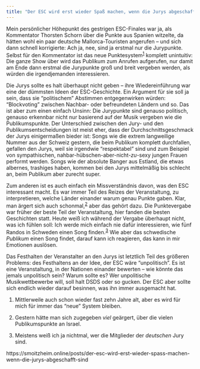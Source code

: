```yaml
---
title: "Der ESC wird erst wieder Spaß machen, wenn die Jurys abgeschafft sind"
---
```

<div class="trix-content">
  <p>Mein persönlicher Höhepunkt des gestrigen ESC-Finales war ja, als Kommentator Thorsten Schorn über die Punkte aus Spanien witzelte, da hätten wohl ein paar deutsche Mallorca-Touristen angerufen – und sich dann schnell korrigierte: Ach ja, nee, sind ja erstmal nur die Jurypunkte. Selbst für den Kommentator ist das neue Punktesystem<sup id="fnref:1"><a class="footnote-ref" data-id="8ac87565-ce2e-47e1-ac0b-1089d0f49c4e" href="#fn:1">1</a></sup> komplett unintuitiv: Die ganze Show über wird das Publikum zum Anrufen aufgerufen, nur damit am Ende dann erstmal die Jurypunkte groß und breit vergeben werden, als würden die irgendjemanden interessieren.</p>
<p>Die Jurys sollte es halt überhaupt nicht geben – ihre Wiedereinführung war eine der dümmsten Ideen der ESC-Geschichte. Ein Argument für sie soll ja sein, dass sie “politischem” Abstimmen entgegenwirken würden: “Blockvoting” zwischen Nachbar- oder befreundeten Ländern und so. Das ist aber zum einen einfach Unsinn: Die Jurypunkte sind genauso politisch, genauso erkennbar nicht nur basierend auf der Musik vergeben wie die Publikumspunkte. Der Unterschied zwischen den Jury- und den Publikumsentscheidungen ist meist eher, dass der Durchschnittsgeschmack der Jurys einigermaßen bieder ist: Songs wie die extrem langweilige Nummer aus der Schweiz gestern, die beim Publikum komplett durchfallen, gefallen den Jurys, weil sie irgendwie “respektabel” sind und zum Beispiel von sympathischen, nahbar-hübschen-aber-nicht-<em>zu</em>-sexy jungen Frauen performt werden. Songs wie der absolute Banger aus Estland, die etwas albernes, trashiges haben, kommen bei den Jurys mittelmäßig bis schlecht an, beim Publikum aber zurecht super.</p>
<p>Zum anderen ist es auch einfach ein Missverständnis davon, was den ESC interessant macht. Es war immer Teil des Reizes der Veranstaltung, zu interpretieren, welche Länder einander warum genau Punkte gaben. Klar, man ärgert sich auch schonmal,<sup id="fnref:2"><a class="footnote-ref" data-id="0a300a44-4f8e-4407-80f4-afc666e8eba7" href="#fn:2">2</a></sup> aber das gehört dazu. Die Punktevergabe war früher der beste Teil der Veranstaltung, hier fanden die besten Geschichten statt. Heute weiß ich während der Vergabe überhaupt nicht, was ich fühlen soll: Ich werde mich einfach nie dafür interessieren, wie fünf Randos in Schweden einen Song finden.<sup id="fnref:3"><a class="footnote-ref" data-id="02e1cffd-9898-48bf-a04d-aa5a3a48181e" href="#fn:3">3</a></sup> Wie aber das schwedische <em>Publikum</em> einen Song findet, darauf kann ich reagieren, das kann in mir Emotionen auslösen.</p>
<p>Das Festhalten der Veranstalter an den Jurys ist letztlich Teil des größeren Problems: des Festhaltens an der Idee, der ESC wäre “unpolitisch”. Es ist eine Veranstaltung, in der Nationen einander bewerten – wie könnte das jemals unpolitisch sein? Warum sollte es? Wer unpolitische Musikwettbewerbe will, soll halt DSDS oder so gucken. Der ESC aber sollte sich endlich wieder darauf besinnen, was ihn immer ausgemacht hat.</p>
<ol class="footnotes">
<li id="fn:1" data-id="8ac87565-ce2e-47e1-ac0b-1089d0f49c4e"><p>Mittlerweile auch schon wieder fast zehn Jahre alt, aber es wird für mich für immer das “neue” System bleiben.</p></li>
<li id="fn:2" data-id="0a300a44-4f8e-4407-80f4-afc666e8eba7"><p>Gestern hätte man sich zugegeben <em>viel</em> geärgert, über die vielen Publikumspunkte an Israel.</p></li>
<li id="fn:3" data-id="02e1cffd-9898-48bf-a04d-aa5a3a48181e"><p>Meistens weiß ich ja nichtmal, wer die Mitglieder der <em>deutschen</em> Jury sind.</p></li>
</ol>
</div>
https://smoitzheim.online/posts/der-esc-wird-erst-wieder-spass-machen-wenn-die-jurys-abgeschafft-sind